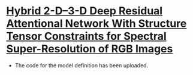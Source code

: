 # [Hybrid 2-D–3-D Deep Residual Attentional Network With Structure Tensor Constraints for Spectral Super-Resolution of RGB Images](https://ieeexplore.ieee.org/abstract/document/9133131)

- The code for the model definition has been uploaded.
